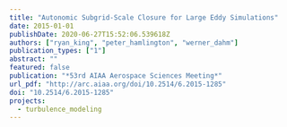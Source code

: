 ```yaml
---
title: "Autonomic Subgrid-Scale Closure for Large Eddy Simulations"
date: 2015-01-01
publishDate: 2020-06-27T15:52:06.539618Z
authors: ["ryan_king", "peter_hamlington", "werner_dahm"]
publication_types: ["1"]
abstract: ""
featured: false
publication: "*53rd AIAA Aerospace Sciences Meeting*"
url_pdf: "http://arc.aiaa.org/doi/10.2514/6.2015-1285"
doi: "10.2514/6.2015-1285"
projects:
  - turbulence_modeling
---
```


